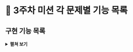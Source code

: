 # :pushpin: 3주차 미션 각 문제별 기능 목록

## 구현 기능 목록
<details>
<summary><b>펼쳐 보기</b></summary>
<div markdown="1">

### 입력 
- [x]  로또 구입 금액을 입력 받기.
> - [x]  `camp.nextstep.edu.missionutils.Console`의 `readLine()`을 활용하기.
> - [ ]  숫자가 아닌 값을 입력 할 경우 예외 처리.
> - [x]  1,000원으로 나누어 떨어지지 않을 경우 예외 처리.
> - [x]  1,000원 미만의 값을 입력할 경우 예외 처리.

- [x]  당첨 번호를 입력 받기
> - [ ]  쉼표로 구분되지 는 경우 예외 처리.
> - [ ]  쉼표와 숫자가 아닌 값일 경우 예외 처리.
> - [ ]  6개의 숫자가 아닌 경우 예외 처리.
> - [ ]  중복된 경우 발생하지 않게 처리
> - [ ]  45 초과, 1미만의 범위의 수를 입력한 경우 에외 처리.

- [x]  보너스볼 입력 받기
> - [ ]  숫자가 아닌 경우 예외 처리
> - [ ]  45 초과, 1미만의 범위의 수를 입력한 경우 에외 처리.
> - [ ]  중복된 경우 발생하지 않게 처리 

### 프로세스 진행
- [x]  구입 금액을 저장
- [x]  구입 금액 / 1,000 통해 로또 개수 저장
- [x]  로또 개수 만큼 로또를 랜덤으로 생성
> - [x]  로또 생성에는 `camp.nextstep.edu.missionutils.Randoms`의 `pickUniqueNumbersInRange() 활용하기.
 
- [x]  생성된 로또 정렬
- [x]  당첨 통계 생성
> - [x]  당첨 결과 계산
> - [x]  총 수익률 계산

### 출력
- [x]  구매한 로또 개수를 출력 메세지와 함께 출력하기
- [x]  랜덤으로 생성된 로또 목록을 출력하기
- [x]  당첨 통계 계산해 등수에 따라서 당첨 개수를 출력하기
- [x]  총 수익률울 소수점 둘째 자리에서 반올림해 출력하기


### 점검 목록
- [x] Lotto 패키지 요구사항을 지켰는지 확인하기
- [x] Java 코드 컨벤션을 잘 따랐는지 확인하기
- [x] 메서드 길이가 15줄을 넘지 않았는지 확인하기
- [x] indent가 3을 넘지 않았는지 확인하기
- [x] 3항 연산자를 사용하지 않았는지 확인하기
- [x] else와 switch/case를 사용하지 않았는지 확인하기
- [x] long / int 형 타입 체크
</div>
</details>